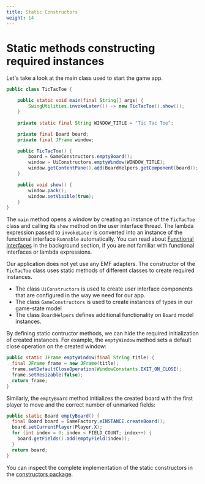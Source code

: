 ```yaml
---
title: Static Constructors
weight: 14
---
```


# Static methods constructing required instances

Let's take a look at the main class used to start the game app.

```java
public class TicTacToe {

	public static void main(final String[] args) {
		SwingUtilities.invokeLater(() -> new TicTacToe().show());
	}

	private static final String WINDOW_TITLE = "Tic Tac Toe";

	private final Board board;
	private final JFrame window;

	public TicTacToe() {
		board = GameConstructors.emptyBoard();
		window = UiConstructors.emptyWindow(WINDOW_TITLE);
		window.getContentPane().add(BoardHelpers.getComponent(board));
	}

	public void show() {
		window.pack();
		window.setVisible(true);
	}
}
```

The `main` method opens a window by creating an instance of the `TicTacToe` class and calling its `show` method on the user interface thread.
The lambda expression passed to `invokeLater` is converted into an instance of the functional interface `Runnable` automatically.
You can read about [Functional Interfaces] in the background section, if you are not familiar with functional interfaces or lambda expressions.

[functional interfaces]: ../../background/functional_interfaces

Our application does not yet use any EMF adapters.
The constructor of the `TicTacToe` class uses static methods of different classes to create required instances.

- The class `UiConstructors` is used to create user interface components that are configured in the way we need for our app.
- The class `GameConstructors` is used to create instances of types in our game-state model
- The class `BoardHelpers` defines additional functionality on `Board` model instances.

By defining static contructor methods, we can hide the required initialization of created instances.
For example, the `emptyWindow` method sets a default close operation on the created window:

```java
public static JFrame emptyWindow(final String title) {
  final JFrame frame = new JFrame(title);
  frame.setDefaultCloseOperation(WindowConstants.EXIT_ON_CLOSE);
  frame.setResizable(false);
  return frame;
}
```

Similarly, the `emptyBoard` method initializes the created board with the first player to move and the correct number of unmarked fields:

```java
public static Board emptyBoard() {
  final Board board = GameFactory.eINSTANCE.createBoard();
  board.setCurrentPlayer(Player.X);
  for (int index = 0; index < FIELD_COUNT; index++) {
    board.getFields().add(emptyField(index));
  }
  return board;
}
```

You can inspect the complete implementation of the static constructors in the [constructors package].

[constructors package]: https://github.com/sebfisch/emf-adapter-tutorial-code/tree/step1-static-methods-v1/de.sebfisch.tictactoe/src/constructors
